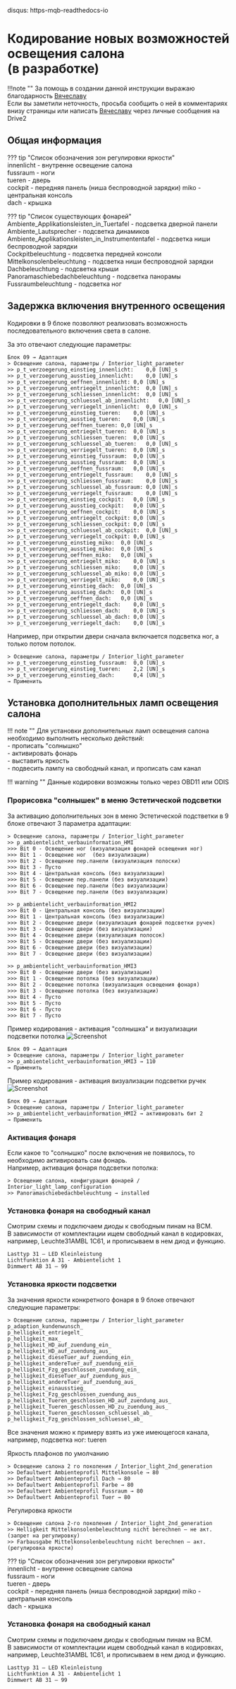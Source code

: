 disqus: https-mqb-readthedocs-io
# Кодирование новых возможностей освещения салона  <br> (в разработке)

!!!note ""
    За помощь в создании данной инструкции выражаю благодарность [Вячеславу](https://www.drive2.ru/users/slavian116)   
    Если вы заметили неточность, просьба сообщить о ней в комментариях внизу страницы или написать [Вячеславу](https://www.drive2.ru/users/slavian116) через личные сообщения на Drive2

## Общая информация

??? tip "Список обозначения зон регулировки яркости"  
    innenlicht - внутренне освещение салона  
    fussraum - ноги  
    tueren - дверь  
    cockpit - передняя панель (ниша беспроводной зарядки)
    miko - центральная консоль  
    dach - крышка  
    
??? tip "Список существующих фонарей"
    Ambiente_Applikationsleisten_in_Tuertafel - подсветка дверной панели 
    Ambiente_Lautsprecher - подсветка динамиков  
    Ambiente_Applikationsleisten_in_Instrumententafel - подсветка ниши беспроводной зарядки    
    Cockpitbeleuchtung - подсветка передней консоли  
    Mittelkonsolenbeleuchtung - подсветка ниши беспроводной зарядки  
    Dachbeleuchtung - подсветка крыши  
    Panoramaschiebedachbeleuchtung - подсветка панорамы    
    Fussraumbeleuchtung - подсветка ног  

## Задержка включения внутренного освещения

Кодировки в 9 блоке позволяют реализовать возможность последовательного включения света в салоне.  

За это отвечают следующие параметры:
```
Блок 09 → Адаптация
> Освещение салона, параметры / Interior_light_parameter
>> p_t_verzoegerung_einstieg_innenlicht:	0,0 [UN]_s
>> p_t_verzoegerung_ausstieg_innenlicht:	0,0 [UN]_s
>> p_t_verzoegerung_oeffnen_innenlicht:	0,0 [UN]_s
>> p_t_verzoegerung_entriegelt_innenlicht:	0,0 [UN]_s
>> p_t_verzoegerung_schliessen_innenlicht:	0,0 [UN]_s
>> p_t_verzoegerung_schluessel_ab_innenlicht:	0,0 [UN]_s
>> p_t_verzoegerung_verriegelt_innenlicht:	0,0 [UN]_s
>> p_t_verzoegerung_einstieg_tueren:	0,0 [UN]_s
>> p_t_verzoegerung_ausstieg_tueren:	0,0 [UN]_s
>> p_t_verzoegerung_oeffnen_tueren:	0,0 [UN]_s
>> p_t_verzoegerung_entriegelt_tueren:	0,0 [UN]_s
>> p_t_verzoegerung_schliessen_tueren:	0,0 [UN]_s
>> p_t_verzoegerung_schluessel_ab_tueren:	0,0 [UN]_s
>> p_t_verzoegerung_verriegelt_tueren:	0,0 [UN]_s
>> p_t_verzoegerung_einstieg_fussraum:	0,0 [UN]_s
>> p_t_verzoegerung_ausstieg_fussraum:	0,0 [UN]_s
>> p_t_verzoegerung_oeffnen_fussraum:	0,0 [UN]_s
>> p_t_verzoegerung_entriegelt_fussraum:	0,0 [UN]_s
>> p_t_verzoegerung_schliessen_fussraum:	0,0 [UN]_s
>> p_t_verzoegerung_schluessel_ab_fussraum:	0,0 [UN]_s
>> p_t_verzoegerung_verriegelt_fussraum:	0,0 [UN]_s
>> p_t_verzoegerung_einstieg_cockpit:	0,0 [UN]_s
>> p_t_verzoegerung_ausstieg_cockpit:	0,0 [UN]_s
>> p_t_verzoegerung_oeffnen_cockpit:	0,0 [UN]_s
>> p_t_verzoegerung_entriegelt_cockpit:	0,0 [UN]_s
>> p_t_verzoegerung_schliessen_cockpit:	0,0 [UN]_s
>> p_t_verzoegerung_schluessel_ab_cockpit:	0,0 [UN]_s
>> p_t_verzoegerung_verriegelt_cockpit:	0,0 [UN]_s
>> p_t_verzoegerung_einstieg_miko:	0,0 [UN]_s
>> p_t_verzoegerung_ausstieg_miko:	0,0 [UN]_s
>> p_t_verzoegerung_oeffnen_miko:	0,0 [UN]_s
>> p_t_verzoegerung_entriegelt_miko:	0,0 [UN]_s
>> p_t_verzoegerung_schliessen_miko:	0,0 [UN]_s
>> p_t_verzoegerung_schluessel_ab_miko:	0,0 [UN]_s
>> p_t_verzoegerung_verriegelt_miko:	0,0 [UN]_s
>> p_t_verzoegerung_einstieg_dach:	0,0 [UN]_s
>> p_t_verzoegerung_ausstieg_dach:	0,0 [UN]_s
>> p_t_verzoegerung_oeffnen_dach:	0,0 [UN]_s
>> p_t_verzoegerung_entriegelt_dach:	0,0 [UN]_s
>> p_t_verzoegerung_schliessen_dach:	0,0 [UN]_s
>> p_t_verzoegerung_schluessel_ab_dach:	0,0 [UN]_s
>> p_t_verzoegerung_verriegelt_dach:	0,0 [UN]_s
```

Например, при открытии двери сначала включается подсветка ног, а только потом потолок.
```Блок 09 → Адаптация
> Освещение салона, параметры / Interior_light_parameter
>> p_t_verzoegerung_einstieg_fussraum:	0,0 [UN]_s
>> p_t_verzoegerung_einstieg_tueren:	2,2 [UN]_s
>> p_t_verzoegerung_einstieg_dach:	    0,4 [UN]_s
→ Применить
```

## Установка дополнительных ламп освещения салона

!!! note ""
    Для установки дополнительных ламп освещения салона необходимо выполнить несколько действий:  
    - прописать "солнышко"  
    - активировать фонарь  
    - выставить яркость  
    - подвесить лампу на свободный канал, и прописать сам канал  
    
!!! warning ""
    Данные кодировки возможны только через OBD11 или ODIS    
    
### Прорисовка "солнышек" в меню Эстетической подсветки

За активацию дополнительных зон в меню Эстетической подстветки в 9 блоке отвечают 3 параметра адаптации:

```
> Освещение салона, параметры / Interior_light_parameter
>> p_ambientelicht_verbauinformation_HMI
>>> Bit 0 - Освещение ног (визуализация фонарей освещения ног) 
>>> Bit 1 - Освещение ног  (без визуализации)
>>> Bit 2 - Освещение пер.панели (визуализация полоски)
>>> Bit 3 - Пусто
>>> Bit 4 - Центральная консоль (без визуализации)
>>> Bit 5 - Освещение пер.панели (без визуализации)
>>> Bit 6 - Освещение пер.панели (без визуализации)
>>> Bit 7 - Освещение пер.панели (без визуализации)

>> p_ambientelicht_verbauinformation_HMI2
>>> Bit 0 - Центральная консоль (без визуализации)
>>> Bit 1 - Центральная консоль (без визуализации)
>>> Bit 2 - Освещение двери (визуализация фонарей подсветки ручек)
>>> Bit 3 - Освещение двери (без визуализации)
>>> Bit 4 - Освещение двери (визуализация полосок)
>>> Bit 5 - Освещение двери (без визуализации)
>>> Bit 6 - Освещение двери (без визуализации)
>>> Bit 7 - Освещение двери (без визуализации)

>> p_ambientelicht_verbauinformation_HMI3
>>> Bit 0 - Освещение двери (без визуализации)
>>> Bit 1 - Освещение потолка (без визуализации)
>>> Bit 2 - Освещение потолка (визуализация освещения фонаря)
>>> Bit 3 - Освещение потолка (без визуализации)
>>> Bit 4 - Пусто
>>> Bit 5 - Пусто
>>> Bit 6 - Пусто
>>> Bit 7 - Пусто
```

Пример кодирования - активация "солнышка" и визуализации подсветки потолка
![Screenshot](../images/dach.PNG)
```
Блок 09 → Адаптация
> Освещение салона, параметры / Interior_light_parameter
>> p_ambientelicht_verbauinformation_HMI3 → 110
→ Применить
```

Пример кодирования - активация визуализации подсветки ручек
![Screenshot](../images/door.png)
```
Блок 09 → Адаптация
> Освещение салона, параметры / Interior_light_parameter
>> p_ambientelicht_verbauinformation_HMI2 → активировать бит 2
→ Применить
```  

### Активация фонаря

Если какое то "солнышко" после включения не появилось, то необходимо активировать сам фонарь.  
Например, активация фонаря подсветки потолка:
```
> Освещение салона, конфигурация фонарей / Interior_light_lamp_configuration
>> Panoramaschiebedachbeleuchtung → installed
```

### Установка фонаря на свободный канал

Смотрим схемы и подключаем диоды к свободным пинам на ВСМ.  
В зависимости от комплектации ищем свободный канал в кодировках, например, Leuchte31AMBL 1C61, и прописываем в нем диод и функцию.  
```
Lasttyp 31 — LED Kleinleistung
Lichtfunktion A 31 - Ambientelicht 1
Dimmwert AB 31 — 99
```
    
### Установка яркости подсветки

За значения яркости конкретного фонаря в 9 блоке отвечают следующие параметры:
```
> Освещение салона, параметры / Interior_light_parameter
p_adaption_kundenwunsch_
p_helligkeit_entriegelt_
p_helligkeit_max_
p_helligkeit_HD_auf_zuendung_ein_
p_helligkeit_HD_auf_zuendung_aus_
p_helligkeit_dieseTuer_auf_zuendung_ein_
p_helligkeit_andereTuer_auf_zuendung_ein_
p_helligkeit_Fzg_geschlossen_zuendung_ein_
p_helligkeit_dieseTuer_auf_zuendung_aus_
p_helligkeit_andereTuer_auf_zuendung_aus_
p_helligkeit_einausstieg_
p_helligkeit_Fzg_geschlossen_zuendung_aus_
p_helligkeit_Tueren_geschlossen_HD_auf_zuendung_aus_
p_helligkeit_Tueren_geschlossen_HD_zu_zuendung_aus_
p_helligkeit_Tueren_geschlossen_schluessel_ab_
p_helligkeit_Fzg_geschlossen_schluessel_ab_
```
Все значения можно к примеру взять из уже имеющегося канала, например, подсветка ног: tueren

Яркость плафонов по умолчанию
```
> Освещение салона 2 го поколения / Interior_light_2nd_generation
>> Defaultwert Ambienteprofil Mittelkonsole → 80
>> Defaultwert Ambienteprofil Dach → 80
>> Defaultwert Ambienteprofil Farbe → 80
>> Defaultwert Ambienteprofil Fussraum → 80
>> Defaultwert Ambienteprofil Tuer → 80
```

Регулировка яркости
```
> Освещение салона 2-го поколения / Interior_light_2nd_generation
>> Helligkeit Mittelkonsolenbeleuchtung nicht berechnen — не акт. (запрет на регулировку)
>> Farbausgabe Mittelkonsolenbeleuchtung nicht berechnen — акт. (регулировка яркости)
```

??? tip "Список обозначения зон регулировки яркости"  
    innenlicht - внутренне освещение салона  
    fussraum - ноги  
    tueren - дверь  
    cockpit - передняя панель (ниша беспроводной зарядки)
    miko - центральная консоль  
    dach - крышка  

### Установка фонаря на свободный канал

Смотрим схемы и подключаем диоды к свободным пинам на ВСМ.  
В зависимости от комплектации ищем свободный канал в кодировках, например, Leuchte31AMBL 1C61, и прописываем в нем диод и функцию.  
```
Lasttyp 31 — LED Kleinleistung
Lichtfunktion A 31 - Ambientelicht 1
Dimmwert AB 31 — 99
```